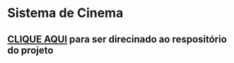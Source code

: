 # Sistema de Cinema
## [CLIQUE AQUI](https://github.com/jhonatasjgr/Cinema.git) para ser direcinado ao respositório do projeto
